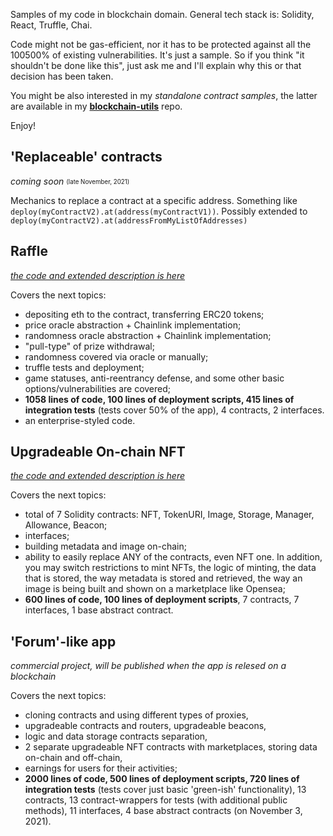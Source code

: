 Samples of my code in blockchain domain. General tech stack is: Solidity, React, Truffle, Chai.

Code might not be gas-efficient, nor it has to be protected against all the 100500% of existing vulnerabilities. It's just a sample. So if you think "it shouldn't be done like this", just ask me and I'll explain why this or that decision has been taken.

You might be also interested in my *standalone contract samples*, the latter are available in my **[blockchain-utils](https://github.com/artem-bayandin/blockchain-utils)** repo.

Enjoy!

## 'Replaceable' contracts

*coming soon* <sub><sup>(late November, 2021)</sup></sub>

Mechanics to replace a contract at a specific address. Something like `deploy(myContractV2).at(address(myContractV1))`. Possibly extended to `deploy(myContractV2).at(addressFromMyListOfAddresses)`

## Raffle

*[the code and extended description is here](https://github.com/artem-bayandin/blockchain-samples/tree/master/raffle)*

Covers the next topics:

- depositing eth to the contract, transferring ERC20 tokens;
- price oracle abstraction + Chainlink implementation;
- randomness oracle abstraction + Chainlink implementation;
- "pull-type" of prize withdrawal;
- randomness covered via oracle or manually;
- truffle tests and deployment;
- game statuses, anti-reentrancy defense, and some other basic options/vulnerabilities are covered;
- **1058 lines of code, 100 lines of deployment scripts, 415 lines of integration tests** (tests cover 50% of the app), 4 contracts, 2 interfaces.
- an enterprise-styled code.

## Upgradeable On-chain NFT

*[the code and extended description is here](https://github.com/artem-bayandin/blockchain-samples/tree/master/upgradeable-onchain-nft)*

Covers the next topics:

- total of 7 Solidity contracts: NFT, TokenURI, Image, Storage, Manager, Allowance, Beacon;
- interfaces;
- building metadata and image on-chain;
- ability to easily replace ANY of the contracts, even NFT one. In addition, you may switch restrictions to mint NFTs, the logic of minting, the data that is stored, the way metadata is stored and retrieved, the way an image is being built and shown on a marketplace like Opensea;
- **600 lines of code, 100 lines of deployment scripts**, 7 contracts, 7 interfaces, 1 base abstract contract.

## 'Forum'-like app

*commercial project, will be published when the app is relesed on a blockchain*

Covers the next topics:

- cloning contracts and using different types of proxies,
- upgradeable contracts and routers, upgradeable beacons,
- logic and data storage contracts separation,
- 2 separate upgradeable NFT contracts with marketplaces, storing data on-chain and off-chain,
- earnings for users for their activities;
- **2000 lines of code, 500 lines of deployment scripts, 720 lines of integration tests** (tests cover just basic 'green-ish' functionality), 13 contracts, 13 contract-wrappers for tests (with additional public methods), 11 interfaces, 4 base abstract contracts (on November 3, 2021).
